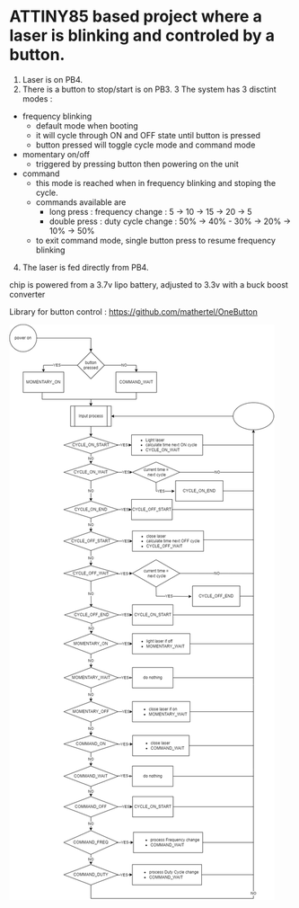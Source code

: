 # ATTINY85 based project where a laser is blinking and controled by a button.

1. Laser is on PB4.
2. There is a button to stop/start is on PB3.
3 The system has 3 disctint modes :
 - frequency blinking
   - default mode when booting
   - it will cycle through ON and OFF state until button is pressed
   - button pressed will toggle cycle mode and command mode
 - momentary on/off
   - triggered by pressing button then powering on the unit
 - command
   - this mode is reached when in frequency blinking and stoping the cycle.
   - commands available are 
     - long press : frequency change : 5 -> 10 -> 15 -> 20 -> 5
     - double press : duty cycle change : 50% -> 40% - 30% -> 20% -> 10% -> 50%
   - to exit command mode, single button press to resume frequency blinking
4. The laser is fed directly from PB4.

chip is powered from a 3.7v lipo battery, adjusted to 3.3v with a buck boost converter

Library for button control : https://github.com/mathertel/OneButton


![Diagram](LaserStates.png)
